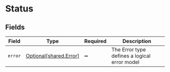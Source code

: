 # Status


## Fields

| Field                                                      | Type                                                       | Required                                                   | Description                                                |
| ---------------------------------------------------------- | ---------------------------------------------------------- | ---------------------------------------------------------- | ---------------------------------------------------------- |
| `error`                                                    | [Optional[shared.Error]](undefined/models/shared/error.md) | :heavy_minus_sign:                                         | The Error type defines a logical error model               |